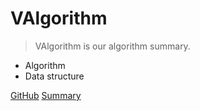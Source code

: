 # VAlgorithm

> VAlgorithm is our algorithm summary.

* Algorithm
* Data structure

[GitHub](https://github.com/CodePoem/VAlgorithm)
[Summary](/summary)